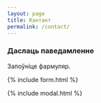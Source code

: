```yaml
---
layout: page
title: Кантакт
permalink: /contact/
---
```


### Даслаць паведамленне

Запоўніце фармуляр.

{% include form.html %}

{% include modal.html %}
